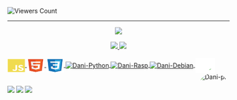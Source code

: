 ![Viewers Count](https://komarev.com/ghpvc/?username=DaniHRE&style=for-the-badge)

----
<p align="center">
  <a href="https://git.io/typing-svg">
    <img src="https://readme-typing-svg.herokuapp.com?size=30&center=true&lines=Hello%2C+There!+👋;This+is+Daniel+Henrique;Nice+to+meet+you!">
  </a>
</p>
  


<div align="center">
  <a href="https://github.com/danihre">
  <img height="160em" src="https://github-readme-stats.vercel.app/api?username=danihre&show_icons=true&theme=dracula&include_all_commits=true&count_private=true"/>
  <img height="160em" src="https://github-readme-stats.vercel.app/api/top-langs/?username=danihre&layout=compact&langs_count=7&theme=dracula"/>
</div>

<div style="display: inline_block"><br>
  <img align="center" alt="Dani-Js" height="30" width="40" src="https://raw.githubusercontent.com/devicons/devicon/master/icons/javascript/javascript-plain.svg">
  <img align="center" alt="Dani-HTML" height="30" width="40" src="https://raw.githubusercontent.com/devicons/devicon/master/icons/html5/html5-original.svg">
  <img align="center" alt="Dani-CSS" height="30" width="40" src="https://raw.githubusercontent.com/devicons/devicon/master/icons/css3/css3-original.svg">
  <img align="center" alt="Dani-Python" height="30" width="40" src="https://cdn.jsdelivr.net/gh/devicons/devicon/icons/python/python-original.svg">
  <img align="center" alt="Dani-Rasp" height="30" width="40" src="https://cdn.jsdelivr.net/gh/devicons/devicon/icons/raspberrypi/raspberrypi-original.svg">
  <img align="center" alt="Dani-Debian" height="30" width="40" src="https://cdn.jsdelivr.net/gh/devicons/devicon/icons/debian/debian-original.svg">
  <img align="center" alt="Dani-Shell" height="35" width="45" src="./assets/bash-original.svg">
  <img align="right" alt="Dani-pic" height="150" style="border-radius:50px;" src="https://i.pinimg.com/originals/4d/e2/4c/4de24ccda2d6b6758a170f5ef059fba6.gif">
  </div>

##

<div>
 <a href="https://discordapp.com/users/424187328051937292" target="_blank"><img src="https://img.shields.io/badge/Discord-7289DA?style=for-the-badge&logo=discord&logoColor=white" target="_blank"></a> 
  <a href = "mailto:henriqueevaldo@outlook.com"><img src="https://img.shields.io/badge/Microsoft_Outlook-0078D4?style=for-the-badge&logo=microsoft-outlook&logoColor=white" target="_blank"></a>
  <a href="https://www.linkedin.com/in/danielhre/" target="_blank"><img src="https://img.shields.io/badge/-LinkedIn-%230077B5?style=for-the-badge&logo=linkedin&logoColor=white" target="_blank"></a>
 </div>
